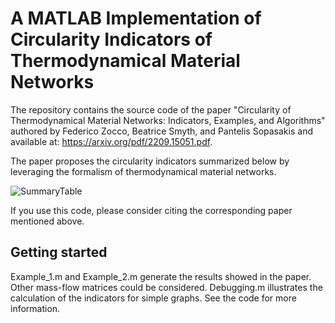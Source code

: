 # A MATLAB Implementation of Circularity Indicators of Thermodynamical Material Networks
The repository contains the source code of the paper "Circularity of Thermodynamical Material Networks: Indicators, Examples, and Algorithms" authored by Federico Zocco, Beatrice Smyth, and Pantelis Sopasakis and available at: https://arxiv.org/pdf/2209.15051.pdf. 

The paper proposes the circularity indicators summarized below by leveraging the formalism of thermodynamical material networks.

![SummaryTable](https://user-images.githubusercontent.com/62107909/209710427-472af1d2-7699-4bf8-9e1e-1ad3e1d10acf.JPG)

If you use this code, please consider citing the corresponding paper mentioned above.

## Getting started
Example_1.m and Example_2.m generate the results showed in the paper. Other mass-flow matrices could be considered.
Debugging.m illustrates the calculation of the indicators for simple graphs. See the code for more information. 
